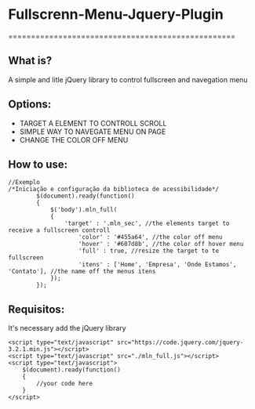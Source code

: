 # Fullscrenn-Menu-Jquery-Plugin
==================================================

What is?
--------------------------------------

A simple and litle jQuery library to control fullscreen and navegation menu

Options:
----------------------------

- TARGET A ELEMENT TO CONTROLL SCROLL
- SIMPLE WAY TO NAVEGATE MENU ON PAGE
- CHANGE THE COLOR OFF MENU

How to use:
----------------------------
```
//Exemplo
/*Iniciação e configuração da biblioteca de acessibilidade*/
		$(document).ready(function()
		{
			$('body').mln_full(
			{
				'target' : '.mln_sec', //the elements target to receive a fullscreen controll
        			'color' : '#455a64', //the color off menu
        			'hover' : '#607d8b', //the color off hover menu
        			'full' : true, //resize the target to te fullscreen
        			'itens' : ['Home', 'Empresa', 'Onde Estamos', 'Contato'], //the name off the menus itens
			});
		});
```

Requisitos:
----------------------------
It's necessary add the jQuery library
```
<script type="text/javascript" src="https://code.jquery.com/jquery-3.2.1.min.js"></script>
<script type="text/javascript" src="./mln_full.js"></script>
<script type="text/javascript">
	$(document).ready(function()
	{
		//your code here
	}
</script>    
```

